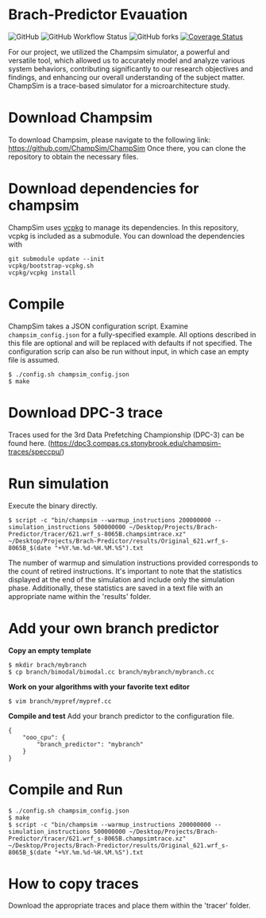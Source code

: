 # Brach-Predictor Evauation

![GitHub](https://img.shields.io/github/license/ChampSim/ChampSim)
![GitHub Workflow Status](https://img.shields.io/github/actions/workflow/status/ChampSim/ChampSim/test.yml)
![GitHub forks](https://img.shields.io/github/forks/ChampSim/ChampSim)
[![Coverage Status](https://coveralls.io/repos/github/ChampSim/ChampSim/badge.svg?branch=develop)](https://coveralls.io/github/ChampSim/ChampSim?branch=develop)

For our project, we utilized the Champsim simulator, a powerful and versatile tool, which allowed us to accurately model and analyze various system behaviors, contributing significantly to our research objectives and findings, and enhancing our overall understanding of the subject matter.
ChampSim is a trace-based simulator for a microarchitecture study.

# Download Champsim
To download Champsim, please navigate to the following link: https://github.com/ChampSim/ChampSim
Once there, you can clone the repository to obtain the necessary files.

# Download dependencies for champsim

ChampSim uses [vcpkg](https://vcpkg.io) to manage its dependencies. In this repository, vcpkg is included as a submodule. You can download the dependencies with
```
git submodule update --init
vcpkg/bootstrap-vcpkg.sh
vcpkg/vcpkg install
```

# Compile

ChampSim takes a JSON configuration script. Examine `champsim_config.json` for a fully-specified example. All options described in this file are optional and will be replaced with defaults if not specified. The configuration scrip can also be run without input, in which case an empty file is assumed.
```
$ ./config.sh champsim_config.json
$ make
```

# Download DPC-3 trace

Traces used for the 3rd Data Prefetching Championship (DPC-3) can be found here. (https://dpc3.compas.cs.stonybrook.edu/champsim-traces/speccpu/)

# Run simulation

Execute the binary directly.
```
$ script -c "bin/champsim --warmup_instructions 200000000 --simulation_instructions 500000000 ~/Desktop/Projects/Brach-Predictor/tracer/621.wrf_s-8065B.champsimtrace.xz" ~/Desktop/Projects/Brach-Predictor/results/Original_621.wrf_s-8065B_$(date "+%Y.%m.%d-%H.%M.%S").txt

```

The number of warmup and simulation instructions provided corresponds to the count of retired instructions. It's important to note that the statistics displayed at the end of the simulation and include only the simulation phase. Additionally, these statistics are saved in a text file with an appropriate name within the 'results' folder.

# Add your own branch predictor
**Copy an empty template**
```
$ mkdir brach/mybranch
$ cp branch/bimodal/bimodal.cc branch/mybranch/mybranch.cc
```

**Work on your algorithms with your favorite text editor**
```
$ vim branch/mypref/mypref.cc
```

**Compile and test**
Add your branch predictor to the configuration file.
```
{
    "ooo_cpu": {
        "branch_predictor": "mybranch"
    }
}
```
# Compile and Run

```
$ ./config.sh champsim_config.json
$ make
$ script -c "bin/champsim --warmup_instructions 200000000 --simulation_instructions 500000000 ~/Desktop/Projects/Brach-Predictor/tracer/621.wrf_s-8065B.champsimtrace.xz" ~/Desktop/Projects/Brach-Predictor/results/Original_621.wrf_s-8065B_$(date "+%Y.%m.%d-%H.%M.%S").txt
```

# How to copy traces

Download the appropriate traces and place them within the 'tracer' folder.

